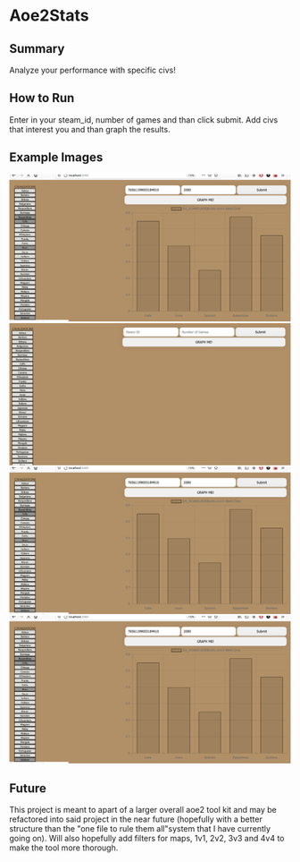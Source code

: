 # Aoe2Stats

## Summary
<!-- This is a collections of tools that focus on helping players analysize their performace in Age of Empires II multiplayer mode.  -->
Analyze your performance with specific civs!

## How to Run
Enter in your steam_id, number of games and than click submit. Add civs that interest you and than graph the results.

## Example Images
![alt text](https://github.com/JacobSchneck/Aoe2Stats/blob/main/Example_Image_ONE.png?raw=true)
![plot](Example_Image_TWO.PNG?raw=true)
![Alt text](Example_Image_ONE.PNG?raw=true)
![plot](./Example_Image_ONE.png)
## Future
This project is meant to apart of a larger overall aoe2 tool kit and may be refactored into said project in the near future (hopefully with a better structure than the "one file to rule them all"system that I have currently going on). Will also hopefully add filters for maps, 1v1, 2v2, 3v3 and 4v4 to make the tool more thorough.
